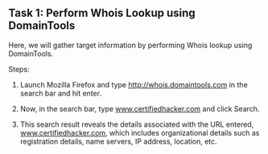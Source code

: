 ## **Task 1: Perform Whois Lookup using DomainTools**

Here, we will gather target information by performing Whois lookup using DomainTools.

Steps:

1. Launch Mozilla Firefox and type http://whois.domaintools.com in the search bar and hit enter.

2.  Now, in the search bar, type www.certifiedhacker.com and click Search.

3. This search result reveals the details associated with the URL entered, www.certifiedhacker.com, which includes organizational details such as registration details, name servers, IP address, location, etc.

